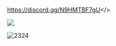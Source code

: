 <a id="Click Here to Join Noobs Duels Kingdom™ Discord Server">https://discord.gg/N9HMTBF7gU</>

![](https://github.com/user-attachments/assets/e85123d3-e01b-42c7-b4ce-7ed374e9871f)

![2324](https://github.com/user-attachments/assets/eb93904a-41de-4e2e-82b9-fb60987de275)
